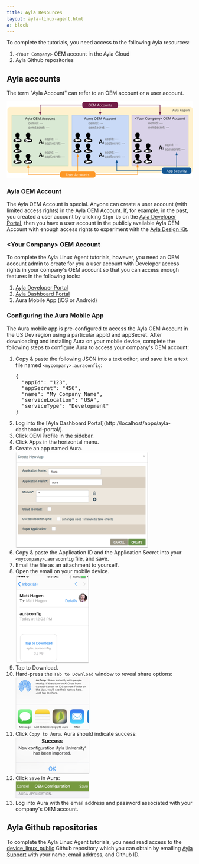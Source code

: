 ```yaml
---
title: Ayla Resources
layout: ayla-linux-agent.html
a: block
---
```


To complete the tutorials, you need access to the following Ayla resources:

1. <code>&lt;Your Company&gt;</code> OEM account in the Ayla Cloud
1. Ayla Github repositories

## Ayla accounts

The term "Ayla Account" can refer to an OEM account or a user account.

<img src="oem-user-accounts.png" width="700">

### Ayla OEM Account

The Ayla OEM Account is special. Anyone can create a user account (with limited access rights) in the Ayla OEM Account. If, for example, in the past, you created a user account by clicking <code>Sign Up</code> on the [Ayla Developer Portal](https://docs.aylanetworks.com/apps/ayla-developer-portal/), then you have a user account in the publicly available Ayla OEM Account with enough access rights to experiment with the [Ayla Design Kit](https://docs.aylanetworks.com/apps/ayla-developer-portal/). 

### &lt;Your Company&gt; OEM Account

To complete the Ayla Linux Agent tutorials, however, you need an OEM account admin to create for you a user account with Developer access rights in your company's OEM account so that you can access enough features in the following tools: 

1. [Ayla Developer Portal](https://docs.aylanetworks.com/apps/ayla-developer-portal/)
1. [Ayla Dashboard Portal](http://localhost/apps/ayla-dashboard-portal/)
1. Aura Mobile App (iOS or Android)

### Configuring the Aura Mobile App

The Aura mobile app is pre-configured to access the Ayla OEM Account in the US Dev region using a particular appId and appSecret. After downloading and installing Aura on your mobile device, complete the following steps to configure Aura to access your company's OEM account:

<ol>
<li>Copy & paste the following JSON into a text editor, and save it to a text file named <code>&lt;mycompany&gt;.auraconfig</code>:
<pre>
{
  "appId": "123",
  "appSecret": "456",
  "name": "My Company Name",
  "serviceLocation": "USA",
  "serviceType": "Development"
}
</pre>
</li>
<li>Log into the [Ayla Dashboard Portal](http://localhost/apps/ayla-dashboard-portal/).</li>
<li>Click OEM Profile in the sidebar.</li>
<li>Click Apps in the horizontal menu.</li>
<li>Create an app named Aura.</li>
<img src="create-aura-app-id.png" width="360">
<li>Copy & paste the Application ID and the Application Secret into your <code>&lt;mycompany&gt;.auraconfig</code> file, and save.</li>
<li>Email the file as an attachment to yourself.</li>
<li>Open the email on your mobile device.</li>
<img src="email.png" width="200">
<li>Tap to Download.</li>
<li>Hard-press the <code>Tab to Download</code> window to reveal share options:</li>
<img src="share.png" width="200">
<li>Click <code>Copy to Aura</code>. Aura should indicate success:</li>
<img src="success.png" width="200">
<li>Click <code>Save</code> in Aura:</li>
<img src="save.png" width="200">
<li>Log into Aura with the email address and password associated with your company's OEM account.</li>

</ol>

## Ayla Github repositories

To complete the Ayla Linux Agent tutorials, you need read access to the [device_linux_public](https://github.com/AylaNetworks/device_linux_public) Github repository which you can obtain by emailing [Ayla Support](https://connection.aylanetworks.com/s/contact-ayla-support) with your name, email address, and Github ID.
